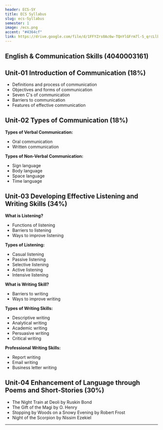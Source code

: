 ```yaml
---
header: ECS-SY
title: ECS Syllabus
slug: ecs-Syllabus
semester: 1
image: /ecs.png
accent: "#4364cf"
link: https://drive.google.com/file/d/1FFYZrs0Ac6w-TQnYlGFrm7l-S_qrcLlk/view?usp=sharing
---
```


## English & Communication Skills (4040003161)

## Unit-01 Introduction of Communication (18%)

- Definitions and process of communication
- Objectives and forms of communication
- Seven C's of communication
- Barriers to communication
- Features of effective communication

## Unit-02 Types of Communication (18%)

**Types of Verbal Communication:**

- Oral communication
- Written communication

**Types of Non-Verbal Communication:**

- Sign language
- Body language
- Space language
- Time language

## Unit-03 Developing Effective Listening and Writing Skills (34%)

**What is Listening?**

- Functions of listening
- Barriers to listening
- Ways to improve listening

**Types of Listening:**

- Casual listening
- Passive listening
- Selective listening
- Active listening
- Intensive listening

**What is Writing Skill?**

- Barriers to writing
- Ways to improve writing

**Types of Writing Skills:**

- Descriptive writing
- Analytical writing
- Academic writing
- Persuasive writing
- Critical writing

**Professional Writing Skills:**

- Report writing
- Email writing
- Business letter writing

## Unit-04 Enhancement of Language through Poems and Short-Stories (30%)

- The Night Train at Deoli by Ruskin Bond
- The Gift of the Magi by O. Henry
- Stopping by Woods on a Snowy Evening by Robert Frost
- Night of the Scorpion by Nissim Ezekiel

---
